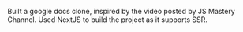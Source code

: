 Built a google docs clone, inspired by the video posted by JS Mastery Channel.
Used NextJS to build the project as it supports SSR.
